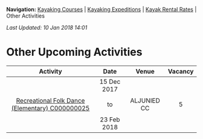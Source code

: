 **Navigation:** [Kayaking Courses](index) &#124; [Kayaking Expeditions](expedition) &#124; [Kayak Rental Rates](rental) &#124; Other Activities

_Last Updated: 10 Jan 2018 14:01_
# Other Upcoming Activities

Activity | Date | Venue | Vacancy
:---:|:---:|:---:|:---:
[Recreational Folk Dance (Elementary) C000000025](https://www.onepa.sg/class/details/c000000025)|15 Dec 2017<br/><br/>to<br/><br/>23 Feb 2018|ALJUNIED CC|5

